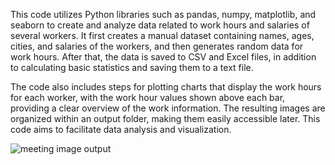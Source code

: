 This code utilizes Python libraries such as pandas, numpy, matplotlib, and seaborn to create and analyze data related to work hours and salaries of several workers. It first creates a manual dataset containing names, ages, cities, and salaries of the workers, and then generates random data for work hours. After that, the data is saved to CSV and Excel files, in addition to calculating basic statistics and saving them to a text file.

The code also includes steps for plotting charts that display the work hours for each worker, with the work hour values shown above each bar, providing a clear overview of the work information. The resulting images are organized within an output folder, making them easily accessible later. This code aims to facilitate data analysis and visualization.


![meeting image output](output_image4.png)

